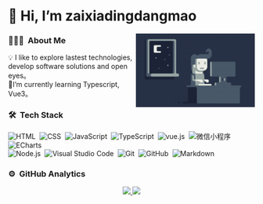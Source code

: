 # 👋 Hi, I’m zaixiadingdangmao

<img alt="Night Coding"  height="150em" src="https://raw.githubusercontent.com/AVS1508/AVS1508/master/assets/Night-Coding.gif" align="right"/>

### 👨🏻‍💻 &nbsp;About Me

💡&nbsp;I like to explore lastest technologies, develop software solutions and open eyes。\
🌱I’m currently learning Typescript, Vue3。

### 🛠 &nbsp;Tech Stack

![HTML](https://img.shields.io/badge/-HTML-333333?style=flat&logo=HTML5)&nbsp;
![CSS](https://img.shields.io/badge/-CSS-333333?style=flat&logo=CSS3&logoColor=1572B6)&nbsp;
![JavaScript](https://img.shields.io/badge/-JavaScript-333333?style=flat&logo=javascript)&nbsp;
![TypeScript](https://img.shields.io/badge/-TypeScript-333333?style=flat&logo=typescript)&nbsp;
![vue.js](https://img.shields.io/badge/-Vue.js-333333?style=flat&logo=Vue.js)&nbsp;
![微信小程序](https://img.shields.io/badge/-微信小程序-333333?style=flat&logo=WeChat)&nbsp;
![ECharts](https://img.shields.io/badge/-ECharts-333333?style=flat&logo=ApacheECharts&logoColor=AA344D)&nbsp;
\
![Node.js](https://img.shields.io/badge/-Node.js-333333?style=flat&logo=node.js)&nbsp;
![Visual Studio Code](https://img.shields.io/badge/-Visual%20Studio%20Code-333333?style=flat&logo=visual-studio-code&logoColor=007ACC)&nbsp;
![Git](https://img.shields.io/badge/Git-333333?style=flat&logo=Git)&nbsp;
![GitHub](https://img.shields.io/badge/GitHub-333333?style=flat&logo=GitHub&logoColor=ffffff)&nbsp;
![Markdown](https://img.shields.io/badge/-Markdown-333333?style=flat&logo=markdown)&nbsp;

### ⚙️ &nbsp;GitHub Analytics

<p align="center">
<a href="#">
  <img height="180em" src="https://github-readme-stats.vercel.app/api?username=zaixiadingdangmao&show_icons=true&include_all_commits=true&count_private=true&theme=vue-dark"/>
  <img height="180em" src="https://github-readme-stats-eight-theta.vercel.app/api/top-langs/?username=zaixiadingdangmao&layout=compact&langs_count=8&theme=vue-dark"/>
</a>  
</p>
